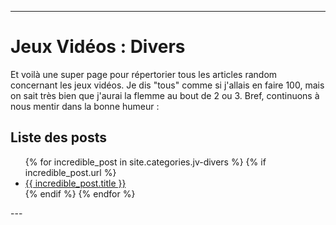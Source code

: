 
---
# Jeux Vidéos : Divers
Et voilà une super page pour répertorier tous les articles random concernant les jeux vidéos.
Je dis "tous" comme si j'allais en faire 100, mais on sait très bien que j'aurai la flemme au bout de 2 ou 3.
Bref, continuons à nous mentir dans la bonne humeur :

## Liste des posts
<ul>
  {% for incredible_post in site.categories.jv-divers %}
    {% if incredible_post.url %}
        <li><a href="{{ site.baseurl }}/{{ incredible_post.url }}">{{ incredible_post.title }}</a></li>
    {% endif %}
  {% endfor %}
</ul>
--- 